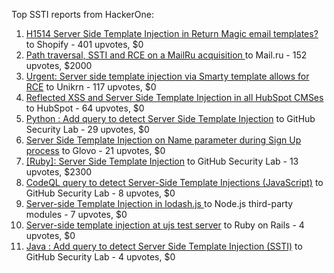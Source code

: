 Top SSTI reports from HackerOne:

1. [H1514 Server Side Template Injection in Return Magic email templates?](https://hackerone.com/reports/423541) to Shopify - 401 upvotes, $0
2. [Path traversal, SSTI and RCE on a MailRu acquisition ](https://hackerone.com/reports/536130) to Mail.ru - 152 upvotes, $2000
3. [Urgent: Server side template injection via Smarty template allows for RCE](https://hackerone.com/reports/164224) to Unikrn - 117 upvotes, $0
4. [Reflected XSS and Server Side Template Injection  in all HubSpot CMSes](https://hackerone.com/reports/399462) to HubSpot - 64 upvotes, $0
5. [Python : Add query to detect Server Side Template Injection](https://hackerone.com/reports/944359) to GitHub Security Lab - 29 upvotes, $0
6. [Server Side Template Injection on Name parameter during Sign Up process](https://hackerone.com/reports/1104349) to Glovo - 21 upvotes, $0
7. [[Ruby]: Server Side Template Injection](https://hackerone.com/reports/1928279) to GitHub Security Lab - 13 upvotes, $2300
8. [CodeQL query to detect Server-Side Template Injections (JavaScript)](https://hackerone.com/reports/894872) to GitHub Security Lab - 8 upvotes, $0
9. [Server-side Template Injection in lodash.js ](https://hackerone.com/reports/904672) to Node.js third-party modules - 7 upvotes, $0
10. [Server-side template injection at ujs test server](https://hackerone.com/reports/942103) to Ruby on Rails - 4 upvotes, $0
11. [Java : Add query to detect Server Side Template Injection (SSTI)](https://hackerone.com/reports/1490372) to GitHub Security Lab - 4 upvotes, $0
